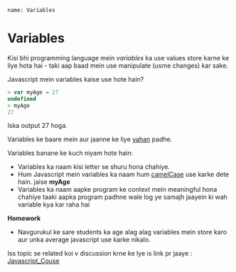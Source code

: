 ```ngMeta
name: Variables
```

# Variables

Kisi bhi programming language mein *variables* ka use values store karne ke liye hota hai - taki aap baad mein use manipulate (usme changes) kar sake.


Javascript mein variables kaise use hote hain?

```javascript
> var myAge = 27
undefined
> myAge
27

```
Iska output 27 hoga.

Variables ke baare mein aur jaanne ke liye [yahan](https://www.javascript.com/learn/javascript/variables) padhe.

Variables banane ke kuch niyam hote hain:

- Variables ka naam kisi letter se shuru hona chahiye.
- Hum Javascript mein variables ka naam hum [camelCase](https://en.wikipedia.org/wiki/Camel_case) use karke dete hain. jaise **myAge**
- Variables ka naam aapke program ke context mein meaningful hona chahiye taaki aapka program padhne wale log ye samajh jaayein ki wah variable kya kar raha hai

**Homework**
- Navgurukul ke sare students ka age alag alag variables mein store karo aur unka average javascript use karke nikalo.

Iss topic se related koi v discussion krne ke lye is link pr jaaye : [Javascript_Couse](https://cliq.zoho.com/channels/javascriptcourse)

